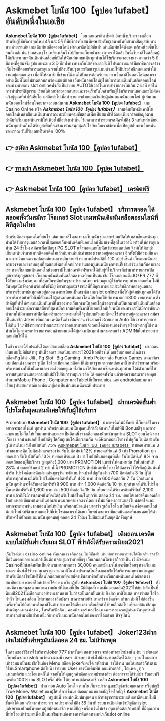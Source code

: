 # Askmebet โบนัส 100【คูปอง 1ufabet】   อันดับหนึ่งในเอเชีย 

**Askmebet โบนัส 100【คูปอง 1ufabet】** โอนถอนเครดิต ขั้นต่ำ  อีกหนึ่งบริการทางเลือกสำหรับผู้ใช้บริการยุคใหม่ 4จี และ 5จี ที่มีบริการที่แสนพิเศษสำหรับผู้เล่นพนันที่เข้ามาเปิดยูสกับทางทางค่ายเราเล่น เกมเดิมพันสล็อตออนไลน์ ฝากเครดิตไม่มีขั้นต่ำ เล่นเดิมพันได้ตั้งแต่ หลักหน่วยขึ้นไปจนถึงหลักพัน ร่วมสนุกจุใจ เพลิดเพลินใจไปกับทางเว็บพนันของทางเราได้แล้ววันนี้เว็บคาสิโนสล็อตผู้ให้บริการเกมพนันเดิมพันสล็อตที่เปิดให้นักเล่นเกมพนันทุกท่านได้ใช้บริการมาอย่างนานมากกว่า 5 ปี มีภาพที่ดูสมจริง รูปแบบระบบ 3 D
อีกทั้งทางทางเว็บไซต์ของเรายังมี โปรแกรมเมอร์มืออาชีพการสร้างเว็บไซต์ที่คอยบริการและดูแล  รวมไปถึงปรับปรุงและพัฒนารูปแบบตัวเกมให้มีประสิทธิภาพและน่าใช้งานอยู่ตลอดเวลา เพื่อที่ให้สมาชิกที่เข้ามาใช้งานได้รับการต้อนรับจากทางเว็บคาสิโนออนไลน์ของเราอย่างเต็มที่โดยไม่ขาดตกบกพร่องแม้แต่น้อย เว็บพนันออนไลน์ผู้ให้บริการเกมเดิมพันสล็อตออนไลน์ของทางค่ายเกม slot onlineนั้นยังเป็นระบบ AUTOใช้เวลาในการทำรายการไม่เกิน 2 นาที ต่อในการทำประวัติธุกรรม เรียกได้เลยว่าสะดวกสบายและรวดเร็วทันใจสำหรับผู้ใช้บริการแน่นอนและไม่ต้องแจ้งผู้ดูแลที่ทำให้เสียโอกาสอีกต่อไปเมื่อทำรายการฝากยอดเงินกับผู้เล่นเกมพนันออนไลน์
ผู้เล่นเกมพนันออนไลน์ที่สนใจอยากจะลองเล่นเกม **Askmebet โบนัส 100【คูปอง 1ufabet】** เกม Casino Online หรือ ***Askmebet โบนัส 100【คูปอง 1ufabet】*** เกมเดิมพันพนันคาสิโนออนไลน์เหล่าเซียนพนันสามารถลงทะเบียนตามขั้นตอนเพื่อเป็นสมาชิกได้เลยเพียงกรอกข้อมูลตามลำดับที่เว็บเกมพนันเรามีให้เพียงไม่กี่อย่างเท่านั้น ใช้เวลาการทำรายการสมัครไม่ถึง 3 นาทีเหล่าเซียนพนันทุกท่านก็จะได้รับยูสเพื่อที่จะเข้ามาร่วมสนุกสุดเร้าใจกับเว็บเราสมัครเพื่อเปิดยูสกับทางเว็บพนันของเราณ วันนี้รับเลยฟรีเครดิต 100%

## 👉 [สมัคร Askmebet โบนัส 100【คูปอง 1ufabet】](https://archa888.com/)
## 👉 [ทางเข้า Askmebet โบนัส 100【คูปอง 1ufabet】](https://archa888.com/)
## 👉 [Askmebet โบนัส 100【คูปอง 1ufabet】 เครดิตฟรี](https://archa888.com/)

## Askmebet โบนัส 100【คูปอง 1ufabet】 บริการตลอด ได้ตลอดทั้งวันสมัคร โจ๊กเกอร์ Slot เกมพนันเดิมพันสล็อตออนไลน์ที่ดีที่สุดในไทย

สำหรับนักลงทุนคนใดที่สนใจ เล่นเกมคาสิโนของทางเว็บพนันของเราพร้อมเปิดให้เหล่าเซียนพนันทุกท่านได้รับการดูแลแล้วเวลานี้สุดยอดเว็บพนันเดิมพันออนไลน์ที่มาแรงที่สุดในเวลานี้ พร้อมให้การดูแลท่าน 24 ชั่วโมง สมัครเพื่อเปิดยูส  PG SLOT แจ็กพอตและโบนัสเข้าง่ายแตกบ่อย จึงทำให้มีเหล่าเซียนพนันจำนวนมากติดอกติดใจแล้วกับมาเล่นกับค่ายของเราต่ออยู่ตลอดเวลา อีกทั้งยังมีความมั่นคงทางการเงินและความปลอดภัยทางการเงินจ่ายจริงทุกบาทมีประวัติดี 100 เปอร์เซ็นต์ เว็บเกมพนันเราครบวงจรและครอบคลุมที่สุดและยังตอบโจทย์การเล่นของผู้เล่นพนันทุกท่านที่เข้ามาร่วมเล่นกับค่ายของเรา
ทางเว็บเกมพนันออนไลน์ของเรามีโบนัสเครดิตฟรีแจกให้กับผู้ที่ใช้บริการที่เข้ามาทำรายการเปิดยูสเซอร์ทุกยูสเซอร์ เว็บเกมพนันเดิมพันสล็อตลงทะเบียนเป็นสมาชิก โจ๊กเกอเกมมิ่งJOKER 777 ที่ได้รับความชื่นชอบมากที่สุดเป็นระดับต้นๆของประเทศไทย พร้อมดูแลผู้ใช้บริการทุกท่านตลอดคืน ไม่มีวันหยุดนักขัตฤกษ์พร้อมทั้งยังมีผู้เชี่ยวชาญและเจ้าหน้าที่ที่มีคุณภาพและประสิทธิภาพคอยดูแลและบริการเซียนพนันทุกคนอยู่ตลอด ลงทะเบียนเป็นสมาชิก เกมslot online เพื่อให้ผู้เดิมพันทุกคนได้รับการบริการอย่างทั่วถึงมีตัวเกมให้ผู้เล่นเกมพนันออนไลน์ได้เลือกใช้บริการมากกว่า300 รายการเกม
สิ่งสำคัญที่ทำให้ค่ายเกมเดิมพันคาสิโนของทางเว็บเกมพนันออนไลน์ของเรานั้นเป็นเกมพนันเดิมพันสล็อตออนไลน์ระบบมีความเสถียรที่สุด  สมัคร  เกมเดิมพันคาสิโนออนไลน์เว็บพนันของทางเราได้มีการพัฒนาตัวเกมให้มีภาพกราฟฟิกที่สมจริงและสวยงามเพื่อให้รูปแบบตัวเกมนั้นน่าใช้บริการอยู่ตลอดเวลา สมัครเป็นสมาชิก Joker เติมถอน เครดิตขั้นต่ำ เติม-ถอน เงินรวดเร็วด้วยระบบ Auto ใช้เวลาทำรายการไม่เกิน 1 นาทีทั้งรายการฝากและรายการถอนสามารถแจ้งถอนได้ด้วยตนเองง่ายๆ หรือถ้าหากผู้ใช้งานท่านใดไม่สามารถทำรายการถอนด้วยตนเองได้ผู้เล่นพนันทุกท่านสามารถแจ้ง ADMINเพื่อทำรายการถอนเงินให้ได้

ในช่วงเวลานี้รับประกันได้เลยว่าเกมสล็อต **Askmebet โบนัส 100【คูปอง 1ufabet】** ฝากถอนเงินแบบไม่มีขั้นต่ำทรู มันนี่วอเลท ยอดนิยมมาแรงปี2021เลยก็ว่าได้โดยเว็บเกมออนไลน์เรา สล็อตPgได้นำ  Jili , Pg Slot , Big Gaming , Amb Poker หรือ Funky Games อาณาจักรเกมป๊อกเด้ง บาคาร่า รูเล็ต ไฮโล แบ็กแจ๊ค สล็อต ที่ได้มาตรฐานจากจากบ่อนคาสิโนต่างประเทศ พร้อมบริการอย่างทั่วถึงมั่นคงและรวดเร็วคอยดูแล ทั้งวัน มาให้กับเหล่าเซียนพนันทุกท่าน ได้มีตัวเกมที่ให้ความสนุกสนานและความมันส์มันไปกับการหมุนวงวล้อ ได้ ตลอดทั้งวัน แล้วแต่ความสะดวกของคุณผ่านบนMobile Phone , Computer และTabletที่เป็นระบบios และ androidแบบพกพา เรียนรู้ประสบการณ์และพัฒนาสู่การเป็นนักเล่นพนันระดับประเทศ

## Askmebet โบนัส 100【คูปอง 1ufabet】 ฝากเครดิตขั้นต่ำ โปรโมชั่นสุดแสนพิเศษให้กับผู้ใช้บริการ

 Promotion  **Askmebet โบนัส 100【คูปอง 1ufabet】** ฝากเครดิตไม่มีขั้นต่ำ ที่เว็บคาสิโนเราอยากจะมอบให้แก่  ทุกท่าน หรือนักเล่นเกมพนันทุกคนที่กำลังค้นหาเว็บไซต์ที่มี Bonusดีๆ และการแจกแบบไม่กั๊ก ให้เว็บเกมพนันของเราเป็นอีกหนึ่งทางเลือกของนักพนันทุกท่าน SLOT ออนไลน์ ทางเว็บเรา ขอนำเสนอกับโบนัสดีๆ ให้กับผู้เล่นได้เลือกเล่นกัน จะมีBonusอะไรบ้างไปดูกัน
โบนัสสำหรับผู้ใช้งานใหม่ รับโบนัสทันที 75% [Askmebet โบนัส 100【คูปอง 1ufabet】](https://archa888.com/) ทำยอดเทิร์นแค่ 3 เท่าของเครดิต
โบนัสฝากแรกของวัน รับโบนัสทันที 12% ทำยอดเทิร์นแค่ 3 เท่า
 Promotion ทุกยอดฝาก รับโบนัสทันที 13% ทำยอดเทิร์นแค่ 3 เท่า
โบนัสคืนยอดทุนที่เสีย รับโบนัสทันที 8% จากยอดเสียของผู้ใช้บริการ สูงสุดถึง3,000 บาท
 PROMOTION แนะนำให้คนมาเล่น รับโบนัสทันที 28% ทำยอดเทิร์นแค่ 2 เท่า
ทั้งนี้ PROMOTION สิทธิพิเศษที่เว็บเราได้คัดสรรไว้ให้เพื่อผู้เดิมพันที่น่ารัก โปรโมชั่นเครดิตฝากเล่นทุกๆวัน จะมีแบบไหนบ้างไปดูกัน
ฝาก 700 ติดต่อกัน 3 วัน ผู้ใช้บริการทุกท่านจะได้รับโปรโมชั่นเครดิตฟรีทันที 400 บาท
ฝาก 600 ติดต่อกัน 7 วัน นักเล่นเกมพนันทุกท่านจะได้รับเครดิตฟรีทันที 900 บาท
ฝาก 1,000 ติดต่อกัน 10 วัน ทุกท่านจะได้รับโปรโมชั่นเครดิตฟรีทันที 1,600 บาท
ฝาก 500 ติดต่อกัน 15 วัน เพื่อนๆจะได้รับเครดิตฟรีทันที 2,100 บาท
แล้วก็ยังมีการเล่นพนันที่จะได้ลุ้นรับโบนัสใหญ่ในทุกวัน ตลอด 24 ชม. บอกได้เลยว่าคืนยอดเสียให้กับเหล่าเซียนพนันที่เป็นนักเล่นพนันกับค่ายของเราได้อย่างไม่มีอั้น หากว่านักล่าโบนัสติดใจและอยากจะแทงพนัน เกมออนไลน์ทำเงิน หรือเกมป๊อกเด้ง บาคาร่า รูเล็ต ไฮโล แบ็กแจ๊ค สล็อตออนไลน์ นักล่าโบนัสฟรีสามารถแตะไปที่เว็บไซต์ของเราได้เลย เว็บพนันของเรามีแอดมินและทีมงานคอยให้คำปรึกษาให้นักเล่นเกมพนันทุกคนอยู่ ตลอด 24 ชั่วโมง ไม่มีแม้แต่วันหยุดนักขัตฤกษ์

## Askmebet โบนัส 100【คูปอง 1ufabet】 เติมถอน เครดิตแบบไม่มีขั้นต่ำ  เว็บเกม SLOT ที่กำลังได้รับความนิยม2021

เว็บไซต์เกม casino online เว็บเกมเรา เติมถอน ไม่มีขั้นต่ำ เล่นง่ายทำรายการง่ายได้เงินจริง รางวัลบิ๊กวินแตกบ่อยและเปอร์เซ็นต์การจ่ายสูงกว่าค่ายอื่นๆ เว็บเกมออนไลน์เราถือว่าเป็น เว็บไซต์เกม Casinoที่มีนักเดิมพันเป็นจำนวนมากมากกว่า 30,000 คนและมีแนวโน้มจะขึ้นเรื่อยๆ ทางเว็บเกมของเรานั้นยังได้รับจากมาตราฐานจากคาสิโนต่างประเทศในเรื่องของเปิดให้บริการเกมพนันและดูแล สำหรับนักล่าโบนัสฟรีที่สนใจและอยากที่จะสมัครเป็นสมาชิกกับทางเว็บเกมพนันออนไลน์ของเรา สมาชิกสามารถแอดไลน์เข้ามาได้เลย
	มาเรียนรู้กับ **Askmebet โบนัส 100【คูปอง 1ufabet】** ตัวเกมมีความสนุกสนานและความมันส์ที่มีเกมที่เป็น 3มิติสุดล้ำ และมีเกมยอดฮิต2021ให้กับกำลังเป็นที่นิยมปี2021ได้เลือกแทงอย่างหลากหลาย  ไม่ว่าจะเป็นเกมปั่นแปะ ยิงปลา คาสิโนสด บาคาร่าสด ไฮโล กำถั่ว ไพ่แคง สล็อต ไพ่สามกอง เสือมังกร บาคาร่าสายฟ้า บาคาร่า แบ็คแจ๊ค เก้าเก ดัมมี่ ไม่ต้องขึ้นเครื่องบินไปถึงบ่อนหรือคาสิโนต่างประเทศให้เสียเวลา หรือเสียค่าใช้จ่ายอีกต่อไป เพียงแค่สมาชิกทุกท่านมีทุกแพลตฟอร์ม , โทรศัพท์มือถือ , คอมพิวเตอร์ และไอแพดพกพาสะดวกผู้เล่นพนันทุกท่านก็สามารถเข้ามาเป็นส่วนหนึ่งกับทางเว็บเกมพนันออนไลน์ของเราได้แล้วณ ปัจจุบันนี้

## Askmebet โบนัส 100【คูปอง 1ufabet】 Joker123ฝากเงินไม่มีขั้นต่ำทรูมันนี่ตลอด 24 ชม. ไม่มีวันหยุด

ในส่วนของวิธีการใช้บริการJoker 777 ฝากขั้นต่ำ ของทางเรา จะต้องทำอะไรบ้างนั้น ง่าย ๆ เพียงแค่เว็บพนันของเราslotเกมวัดดวงต้องมี user เข้าระบบ ถ้ายังไม่มีสามารถสมัครได้ง่าย ๆ จากโหมดการเข้าร่วมมาเป็นสมาชิกในช่อง Menu สล็อต jokerจึงจะได้ รหัสผ่าน เข้าใช้งาน พอได้มาแล้วก็ทำตามวิธีบนSmartphone ต่อไปนี้
เข้าระบบ User  ของนักเดิมพัน คอมพิวเตอร์ , ไอแพด , ทุกแพลตฟอร์ม และไอแพดก็ได้
จากนั้นให้คุณลูกค้าเลือกความประสงค์ว่า ต้องการจะได้รับโปร รับเลยฟรีเครดิต 100% เกม SLOTหรือไม่รับ
ให้ทุกท่านสมัครสมาชิก คลิก **Askmebet โบนัส 100【คูปอง 1ufabet】** ฝาก ถอน Auto โอนไว ภาพในเว็บจะปรากฏเลขบัญชีพร้อมธนาคาร หรือบัญชี True Money Wallet ของผู้ให้บริการขึ้นมา
คัดลอกหมายเลขบัญชี หรือบัญชี **Askmebet โบนัส 100【คูปอง 1ufabet】** ทรู มันนี่ ของนักเดิมพันทุกคน แล้วทำธุรกรรมระบบเติมเครดิตแบบไม่มีขั้นต่ำได้เลย
หลังจากทำรายการ รอประมาณไม่ถึง 36 วินาที ระบบจะเติมเงินเข้าบัญชีเกมslot jokerของนักพนันทุกคนผู้สมัครสมาชิก
หากมีปัญหาเรื่องเงินไม่เข้า กรุณาติดต่อเจ้าหน้าที่ ที่มีคุณภาพ ที่ทำเรื่องเข้าร่วมมาเพื่อเป็นสมาชิกผ่านช่องทางการติดต่อทางหน้าเว็บslot online


